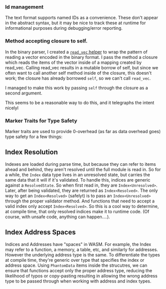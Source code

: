 

### Id management

The text format supports named IDs as a convenience. These don't appear in the abstract syntax, but it may be nice to track these at runtime for informational purposes during debugging/error reporting.

### Method accepting closure to self.

In the binary parser, I created a [`read_vec` helper](src/format/binary/values.rs#74) to wrap the pattern of reading a vector encoded in the binary format. I pass the method a closure which reads the items of the vector inside of a mapping created by read_vec. Calling read_vec results in a mutable borrow of self, but since we often want to call another self method inside of the closure, this doesn't work; the closure has already borrowed `self`, so we can't call `read_vec`.

I managed to make this work by passing `self` through the closure as a second argument. 

This seems to be a reasonable way to do this, and it telegraphs the intent nicelyl

### Marker Traits for Type Safety

Marker traits are used to provide 0-overhead (as far as data overhead goes) type safety for a few things:

## Index Resolution

Indexes are loaded during parse time, but because they can refer to items ahead and behind, they aren't resolved until the full module is read in. So for a while, the `Index` data type lives in an unresolved state, but carries the same data that it will if it's validated. To handle this, indices are generic against a `ResolvedState`. So when first read in, they are `Index<Unresolved>`. Later, after being validated, they are returned as `Index<Resolved>`. The only way to get an `Index<Resolved>` (safelyt) is to pass an `Index<Unresolved>` through the proper validator method. And functions that need to accept a valid index only accept `Index<Resolved>`. So this is a cool way to determine, at compile time, that only resolved indices make it to runtime code. (Of course, with unsafe code, anything can happen....).


## Index Address Spaces
Indices and Addresses have "spaces" in WASM. For example, the Index may refer to a function, a memory, a table, etc, and similarly for addresses. However the underlying address type is the same. To differentiate the types at compile time, they're generic over type that specifies the index or address space. Using `PhantomData` items inside the strucutres, we can ensure that functions accept only the proper address type, reducing the likelihood of typos or copy-pasting resulting in allowing the wrong address type to be passed through when working with address and index types.









